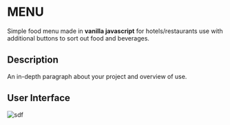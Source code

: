 # MENU

Simple food menu made in **vanilla javascript** for hotels/restaurants use with additional buttons to sort out food and beverages.

## Description

An in-depth paragraph about your project and overview of use.

## User Interface




![sdf](https://user-images.githubusercontent.com/86045021/179791474-ac13a24f-b3fc-4d20-a862-50a2580c6839.JPG)
